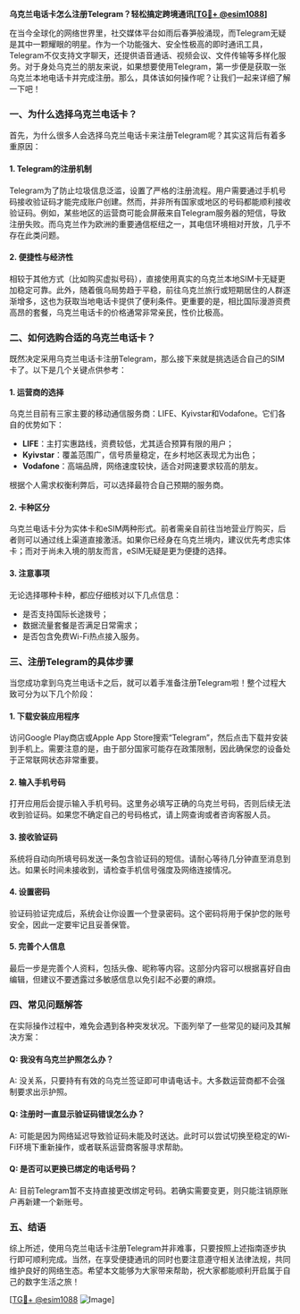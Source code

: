 **乌克兰电话卡怎么注册Telegram？轻松搞定跨境通讯[[TG💪+ @esim1088](https://t.me/s/esim1088)]**

在当今全球化的网络世界里，社交媒体平台如雨后春笋般涌现，而Telegram无疑是其中一颗耀眼的明星。作为一个功能强大、安全性极高的即时通讯工具，Telegram不仅支持文字聊天，还提供语音通话、视频会议、文件传输等多样化服务。对于身处乌克兰的朋友来说，如果想要使用Telegram，第一步便是获取一张乌克兰本地电话卡并完成注册。那么，具体该如何操作呢？让我们一起来详细了解一下吧！

### 一、为什么选择乌克兰电话卡？

首先，为什么很多人会选择乌克兰电话卡来注册Telegram呢？其实这背后有着多重原因：

#### 1. Telegram的注册机制
Telegram为了防止垃圾信息泛滥，设置了严格的注册流程。用户需要通过手机号码接收验证码才能完成账户创建。然而，并非所有国家或地区的号码都能顺利接收验证码。例如，某些地区的运营商可能会屏蔽来自Telegram服务器的短信，导致注册失败。而乌克兰作为欧洲的重要通信枢纽之一，其电信环境相对开放，几乎不存在此类问题。

#### 2. 便捷性与经济性
相较于其他方式（比如购买虚拟号码），直接使用真实的乌克兰本地SIM卡无疑更加稳定可靠。此外，随着俄乌局势趋于平稳，前往乌克兰旅行或短期居住的人群逐渐增多，这也为获取当地电话卡提供了便利条件。更重要的是，相比国际漫游资费高昂的套餐，乌克兰电话卡的价格通常非常亲民，性价比极高。

### 二、如何选购合适的乌克兰电话卡？

既然决定采用乌克兰电话卡注册Telegram，那么接下来就是挑选适合自己的SIM卡了。以下是几个关键点供参考：

#### 1. 运营商的选择
乌克兰目前有三家主要的移动通信服务商：LIFE、Kyivstar和Vodafone。它们各自的优势如下：
- **LIFE**：主打实惠路线，资费较低，尤其适合预算有限的用户；
- **Kyivstar**：覆盖范围广，信号质量稳定，在乡村地区表现尤为出色；
- **Vodafone**：高端品牌，网络速度较快，适合对网速要求较高的朋友。

根据个人需求权衡利弊后，可以选择最符合自己预期的服务商。

#### 2. 卡种区分
乌克兰电话卡分为实体卡和eSIM两种形式。前者需亲自前往当地营业厅购买，后者则可以通过线上渠道直接激活。如果你已经身在乌克兰境内，建议优先考虑实体卡；而对于尚未入境的朋友而言，eSIM无疑是更为便捷的选择。

#### 3. 注意事项
无论选择哪种卡种，都应仔细核对以下几点信息：
- 是否支持国际长途拨号；
- 数据流量套餐是否满足日常需求；
- 是否包含免费Wi-Fi热点接入服务。

### 三、注册Telegram的具体步骤

当您成功拿到乌克兰电话卡之后，就可以着手准备注册Telegram啦！整个过程大致可分为以下几个阶段：

#### 1. 下载安装应用程序
访问Google Play商店或Apple App Store搜索“Telegram”，然后点击下载并安装到手机上。需要注意的是，由于部分国家可能存在政策限制，因此确保您的设备处于正常联网状态非常重要。

#### 2. 输入手机号码
打开应用后会提示输入手机号码。这里务必填写正确的乌克兰号码，否则后续无法收到验证码。如果您不确定自己的号码格式，请上网查询或者咨询客服人员。

#### 3. 接收验证码
系统将自动向所填号码发送一条包含验证码的短信。请耐心等待几分钟直至消息到达。如果长时间未接收到，请检查手机信号强度及网络连接情况。

#### 4. 设置密码
验证码验证完成后，系统会让你设置一个登录密码。这个密码将用于保护您的账号安全，因此一定要牢记且妥善保管。

#### 5. 完善个人信息
最后一步是完善个人资料，包括头像、昵称等内容。这部分内容可以根据喜好自由编辑，但建议不要透露过多敏感信息以免引起不必要的麻烦。

### 四、常见问题解答

在实际操作过程中，难免会遇到各种突发状况。下面列举了一些常见的疑问及其解决方案：

#### Q: 我没有乌克兰护照怎么办？
A: 没关系，只要持有有效的乌克兰签证即可申请电话卡。大多数运营商都不会强制要求出示护照。

#### Q: 注册时一直显示验证码错误怎么办？
A: 可能是因为网络延迟导致验证码未能及时送达。此时可以尝试切换至稳定的Wi-Fi环境下重新操作，或者联系运营商客服寻求帮助。

#### Q: 是否可以更换已绑定的电话号码？
A: 目前Telegram暂不支持直接更改绑定号码。若确实需要变更，则只能注销原账户再新建一个新账号。

### 五、结语

综上所述，使用乌克兰电话卡注册Telegram并非难事，只要按照上述指南逐步执行即可顺利完成。当然，在享受便捷通讯的同时也要注意遵守相关法律法规，共同维护良好的网络生态。希望本文能够为大家带来帮助，祝大家都能顺利开启属于自己的数字生活之旅！

[[TG💪+ @esim1088](https://t.me/s/esim1088) ![Image](https://i.postimg.cc/4NQfJmqS/Snipaste-2025-05-13-00-14-12.png)]